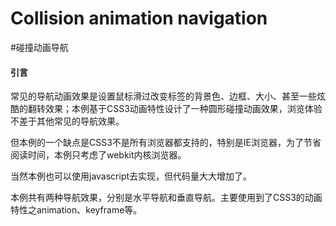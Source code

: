# Collision animation navigation

#碰撞动画导航

<h4>引言</h4>
<p>常见的导航动画效果是设置鼠标滑过改变标签的背景色、边框、大小、甚至一些炫酷的翻转效果；本例基于CSS3动画特性设计了一种圆形碰撞动画效果，浏览体验不差于其他常见的导航效果。</p>
<p>但本例的一个缺点是CSS3不是所有浏览器都支持的，特别是IE浏览器，为了节省阅读时间，本例只考虑了webkit内核浏览器。</p>
<p>当然本例也可以使用javascript去实现，但代码量大大增加了。</p>
<p>本例共有两种导航效果，分别是水平导航和垂直导航。主要使用到了CSS3的动画特性之animation、keyframe等。</p>
